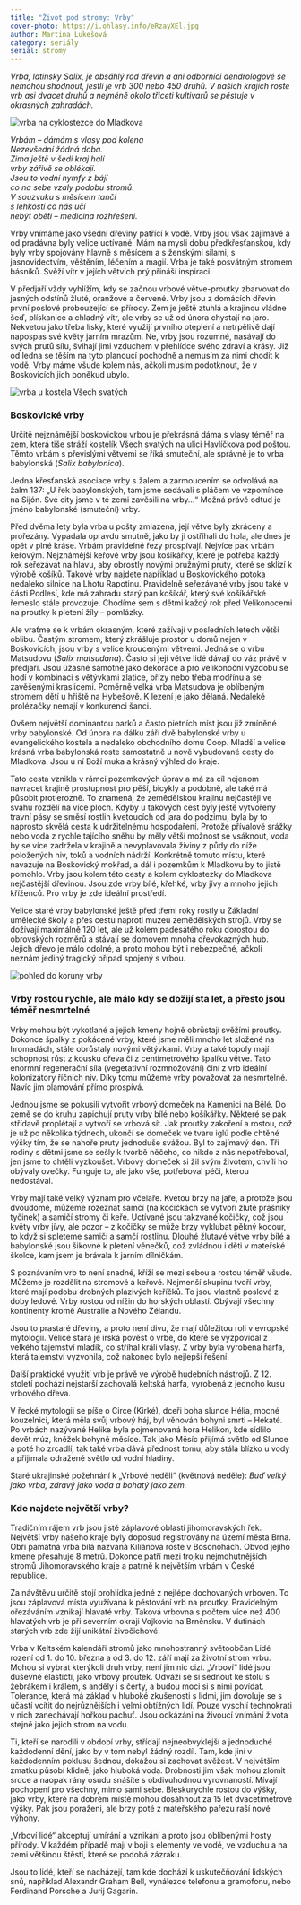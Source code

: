 ```yaml
---
title: "Život pod stromy: Vrby"
cover-photo: https://i.ohlasy.info/eRzayXEl.jpg
author: Martina Lukešová
category: seriály
serial: stromy
---
```


*Vrba, latinsky Salix, je obsáhlý rod dřevin a ani odborníci dendrologové se nemohou shodnout, jestli je vrb 300 nebo 450 druhů. V našich krajích roste vrb asi dvacet druhů a nejméně okolo třiceti kultivarů se pěstuje v okrasných zahradách.*

<img src="https://i.ohlasy.info/eRzayXE.jpg" alt="vrba na cyklostezce do Mladkova" class="img-responsive">

_Vrbám – dámám s vlasy pod kolena  
Nezevšední žádná doba.  
Zima ještě v šedi kraj halí  
vrby zářivě se oblékají.  
Jsou to vodní nymfy z bájí  
co na sebe vzaly podobu stromů.  
V souzvuku s měsícem tančí  
s lehkostí co nás učí  
nebýt obětí – medicína rozhřešení._

Vrby vnímáme jako všední dřeviny patřící k vodě. Vrby jsou však zajímavé a od pradávna byly velice uctívané. Mám na mysli dobu předkřesťanskou, kdy byly vrby spojovány hlavně s měsícem a s ženskými silami, s jasnovidectvím, věštěním, léčením a magií. Vrba je také posvátným stromem básníků. Svěží vítr v jejích větvích prý přináší inspiraci.

V předjaří vždy vyhlížím, kdy se začnou vrbové větve-proutky zbarvovat do jasných odstínů žluté, oranžové a červené. Vrby jsou z domácích dřevin první poslové probouzející se přírody. Zem je ještě ztuhlá a krajinou vládne šeď, plískanice a chladný vítr, ale vrby se už od února chystají na jaro. Nekvetou jako třeba lísky, které využijí prvního oteplení a netrpělivě dají napospas své květy jarním mrazům. Ne, vrby jsou rozumné, nasávají do svých prutů sílu, švihají jimi vzduchem v přehlídce svého zdraví a krásy. Již od ledna se těším na tyto planoucí pochodně a nemusím za nimi chodit k vodě. Vrby máme všude kolem nás, ačkoli musím podotknout, že v Boskovicích jich poněkud ubylo.

<img src="https://i.ohlasy.info/3JU5WgU.jpg" alt="vrba u kostela Všech svatých" class="img-responsive">

### Boskovické vrby

Určitě nejznámější boskovickou vrbou je překrásná dáma s vlasy téměř na zem, která tiše stráží kostelík Všech svatých na ulici Havlíčkova pod poštou. Těmto vrbám s převislými větvemi se říká smuteční, ale správně je to vrba babylonská (_Salix babylonica_). 

Jedna křesťanská asociace vrby s žalem a zarmoucením se odvolává na žalm 137: „U řek babylonských, tam jsme sedávali s pláčem ve vzpomínce na Sijón. Své city jsme v té zemi zavěsili na vrby…“ Možná právě odtud je jméno babylonské (smuteční) vrby. 

Před dvěma lety byla vrba u pošty zmlazena, její větve byly zkráceny a prořezány. Vypadala opravdu smutně, jako by ji ostříhali do hola, ale dnes je opět v plné kráse. Vrbám pravidelné řezy prospívají. Nejvíce pak vrbám keřovým. Nejznámější keřové vrby jsou košíkářky, které je potřeba každý rok seřezávat na hlavu, aby obrostly novými pružnými pruty, které se sklízí k výrobě košíků. Takové vrby najdete například u Boskovického potoka nedaleko silnice na Lhotu Rapotinu. Pravidelně seřezávané vrby jsou také v části Podlesí, kde má zahradu starý pan košíkář, který své košíkářské řemeslo stále provozuje. Chodíme sem s dětmi každý rok před Velikonocemi na proutky k pletení žíly – pomlázky.

Ale vraťme se k vrbám okrasným, které zažívají v posledních letech větší oblibu. Častým stromem, který zkrášluje prostor u domů nejen v Boskovicích, jsou vrby s velice kroucenými větvemi. Jedná se o vrbu Matsudovu (_Salix matsudana_). Často si její větve lidé dávají do váz právě v předjaří. Jsou úžasné samotné jako dekorace a pro velikonoční výzdobu se hodí v kombinaci s větývkami zlatice, břízy nebo třeba modřínu a se zavěšenými kraslicemi. Poměrně velká vrba Matsudova je oblíbeným stromem dětí u hřiště na Hybešově. K lezení je jako dělaná. Nedaleké prolézačky nemají v konkurenci šanci.

Ovšem největší dominantou parků a často pietních míst jsou již zmíněné vrby babylonské. Od února na dálku září dvě babylonské vrby u evangelického kostela a nedaleko obchodního domu Coop. Mladší a velice krásná vrba babylonská roste samostatně u nově vybudované cesty do Mladkova. Jsou u ní Boží muka a krásný výhled do kraje. 

Tato cesta vznikla v rámci pozemkových úprav a má za cíl nejenom navracet krajině prostupnost pro pěší, bicykly a podobně, ale také má působit protierozně. To znamená, že zemědělskou krajinu nejčastěji ve svahu rozdělí na více ploch. Kdyby u takových cest byly ještě vytvořeny travní pásy se směsí rostlin kvetoucích od jara do podzimu, byla by to naprosto skvělá cesta k udržitelnému hospodaření. Protože přívalové srážky nebo voda z rychle tajícího sněhu by měly větší možnost se vsáknout, voda by se více zadržela v krajině a nevyplavovala živiny z půdy do níže položených niv, toků a vodních nádrží. Konkrétně tomuto místu, které navazuje na Boskovický mokřad, a dál i pozemkům k Mladkovu by to jistě pomohlo. Vrby jsou kolem této cesty a kolem cyklostezky do Mladkova nejčastější dřevinou. Jsou zde vrby bílé, křehké, vrby jívy a mnoho jejich kříženců. Pro vrby je zde ideální prostředí.

Velice staré vrby babylonské ještě před třemi roky rostly u Základní umělecké školy a přes cestu naproti muzeu zemědělských strojů. Vrby se dožívají maximálně 120 let, ale už kolem padesátého roku dorostou do obrovských rozměrů a stávají se domovem mnoha dřevokazných hub. Jejich dřevo je málo odolné, a proto mohou být i nebezpečné, ačkoli neznám jediný tragický případ spojený s vrbou.

<img src="https://i.ohlasy.info/cleiB0D.jpg" alt="pohled do koruny vrby" class="img-responsive">

### Vrby rostou rychle, ale málo kdy se dožijí sta let, a přesto jsou téměř nesmrtelné

Vrby mohou být vykotlané a jejich kmeny hojně obrůstají svěžími proutky. Dokonce špalky z pokácené vrby, které jsme měli mnoho let složené na hromadách, stále obrůstaly novými větývkami. Vrby a také topoly mají schopnost růst z kousku dřeva či z centimetrového špalíku větve. Tato enormní regenerační síla (vegetativní rozmnožování) činí z vrb ideální kolonizátory říčních niv. Díky tomu můžeme vrby považovat za nesmrtelné. Navíc jim olamování přímo prospívá.

Jednou jsme se pokusili vytvořit vrbový domeček na Kamenici na Bělé. Do země se do kruhu zapichují pruty vrby bílé nebo košíkářky. Některé se pak střídavě proplétají a vytvoří se vrbová sít. Jak proutky zakoření a rostou, což je už po několika týdnech, ukončí se domeček ve tvaru iglú podle chtěné výšky tím, že se nahoře pruty jednoduše svážou. Byl to zajímavý den. Tři rodiny s dětmi jsme se sešly k tvorbě něčeho, co nikdo z nás nepotřeboval, jen jsme to chtěli vyzkoušet. Vrbový domeček si žil svým životem, chvíli ho obývaly ovečky. Funguje to, ale jako vše, potřeboval péči, kterou nedostával. 

Vrby mají také velký význam pro včelaře. Kvetou brzy na jaře, a protože jsou dvoudomé, můžeme rozeznat samčí (na kočičkách se vytvoří žluté prašníky tyčinek) a samičí stromy či keře. Uctívané jsou takzvané kočičky, což jsou květy vrby jívy, ale pozor – z kočičky se může brzy vyklubat pěkný kocour, to když si spleteme samičí a samčí rostlinu. Dlouhé žlutavé větve vrby bílé a babylonské jsou šikovné k pletení věnečků, což zvládnou i děti v mateřské školce, kam jsem je brávala k jarním dílničkám.

S poznáváním vrb to není snadné, kříží se mezi sebou a rostou téměř všude. Můžeme je rozdělit na stromové a keřové. Nejmenší skupinu tvoří vrby, které mají podobu drobných plazivých keříčků. To jsou vlastně poslové z doby ledové. Vrby rostou od nížin do horských oblastí. Obývají všechny kontinenty kromě Austrálie a Nového Zélandu.

Jsou to prastaré dřeviny, a proto není divu, že mají důležitou roli v evropské mytologii. Velice stará je irská pověst o vrbě, do které se vyzpovídal z velkého tajemství mladík, co stříhal králi vlasy. Z vrby byla vyrobena harfa, která tajemství vyzvonila, což nakonec bylo nejlepší řešení. 

Další praktické využití vrb je právě ve výrobě hudebních nástrojů. Z 12. století pochází nejstarší zachovalá keltská harfa, vyrobená z jednoho kusu vrbového dřeva. 

V řecké mytologii se píše o Circe (Kirké), dceři boha slunce Hélia, mocné kouzelnici, která měla svůj vrbový háj, byl věnován bohyni smrti – Hekaté. Po vrbách nazývané Helike byla pojmenovaná hora Helikon, kde sídlilo devět múz, kněžek bohyně měsíce. Tak jako Měsíc přijímá světlo od Slunce a poté ho zrcadlí, tak také vrba dává přednost tomu, aby stála blízko u vody a přijímala odražené světlo od vodní hladiny. 

Staré ukrajinské požehnání k „Vrbové neděli“ (květnová neděle): 
_Buď velký jako vrba, zdravý jako voda a bohatý jako zem._ 

### Kde najdete největší vrby?

Tradičním rájem vrb jsou jistě záplavové oblasti jihomoravských řek. Největší vrby našeho kraje byly doposud registrovány na území města Brna. Obří památná vrba bílá nazvaná Kiliánova roste v Bosonohách. Obvod jejího kmene přesahuje 8 metrů. Dokonce patří mezi trojku nejmohutnějších stromů Jihomoravského kraje a patrně k největším vrbám v České republice. 

Za návštěvu určitě stojí prohlídka jedné z nejlépe dochovaných vrboven. To jsou záplavová místa využívaná k pěstování vrb na proutky. Pravidelným ořezáváním vznikají hlavaté vrby. Taková vrbovna s počtem více než 400 hlavatých vrb je při severním okraji Vojkovic na Brněnsku. V dutinách starých vrb zde žijí unikátní živočichové.

Vrba v Keltském kalendáři stromů jako mnohostranný světoobčan
Lidé rození od 1. do 10. března a od 3. do 12. září mají za životní strom vrbu. Mohou si vybrat kterýkoli druh vrby, není jim nic cizí. „Vrboví“ lidé jsou duševně elastičtí, jako vrbový proutek. Odváží se si sednout ke stolu s žebrákem i králem, s anděly i s čerty, a budou moci si s nimi povídat. Tolerance, která má základ v hluboké zkušenosti s lidmi, jim dovoluje se s účastí vcítit do nejrůznějších i velmi obtížných lidí. Pouze vyschlí technokrati v nich zanechávají hořkou pachuť. Jsou odkázáni na živoucí vnímání života stejně jako jejich strom na vodu.

Ti, kteří se narodili v období vrby, střídají nejneobvyklejší a jednoduché každodenní dění, jako by v tom nebyl žádný rozdíl. Tam, kde jiní v každodenním poklusu šednou, dokážou si zachovat svěžest. V největším zmatku působí klidně, jako hluboká voda. Drobnosti jim však mohou zlomit srdce a naopak rány osudu snášíte s obdivuhodnou vyrovnaností. Mívají pochopení pro všechny, mimo sami sebe. Bleskurychle rostou do výšky, jako vrby, které na dobrém místě mohou dosáhnout za 15 let dvacetimetrové výšky. Pak jsou poraženi, ale brzy poté z mateřského pařezu raší nové výhony.

„Vrboví lidé“ akceptují umírání a vznikání a proto jsou oblíbenými hosty přírody. V každém případě mají v boji s elementy ve vodě, ve vzduchu a na zemi většinou štěstí, které se podobá zázraku.

Jsou to lidé, kteří se nacházejí, tam kde dochází k uskutečňování lidských snů, například Alexandr Graham Bell, vynálezce telefonu a gramofonu, nebo Ferdinand Porsche a Jurij Gagarin.

